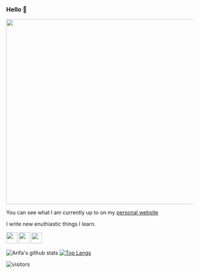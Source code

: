 ### Hello 👋

 <img src="https://user-images.githubusercontent.com/29464058/93453381-4872c580-f8e2-11ea-9c56-4cb00d3be913.gif" width="1000" height="500" />

 You can see what I am currently up to on my [personal website](https://arifa.dev)
 
 I write new enuthiastic things I learn.
  
   <a href="https://dev.to/arifamujawar" target="_blank" rel="dev.to"> <img src="https://www.iconfinder.com/data/icons/logos-and-brands-adobe/512/84_Dev-512.png" width="30"/></a>
   <a href="https://medium.com/@arifabegam.mujawar" target="_blank" rel="medium"> <img src="https://www.iconfinder.com/data/icons/social-media-2210/24/Medium-512.png" width="30"/></a>
   <a href="https://www.linkedin.com/in/arifa-mujawar-b82b7772/"  target="_blank" rel="medium"> <img src="https://lh3.googleusercontent.com/proxy/VSD81bft8VN6MvYwLWnRztJ1Qw8n_w4cRRSFhzmNis4dzCtK6dlI34d6vvAi8vFU-WMogNB4pnguAbyy5IM2WwxTKXBUV8q8xGGYWUPfzXHjLqLYRi-8SjvOMpIqvdWEzS5w" width="29"/></a>
   
   ![Arifa's github stats](https://github-readme-stats.vercel.app/api?username=ArifaMujawar&show_icons=true&theme=radical)    [![Top Langs](https://github-readme-stats.vercel.app/api/top-langs/?username=ArifaMujawar&layout=compact)](https://github.com/anuraghazra/github-readme-stats)
      
 
   ![visitors](https://visitor-badge.glitch.me/badge?page_id=ArifaMujawar)
<!--
**ArifaMujawar/ArifaMujawar** is a ✨ _special_ ✨ repository because its `README.md` (this file) appears on your GitHub profile.


